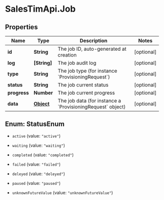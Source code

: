 # SalesTimApi.Job

## Properties

Name | Type | Description | Notes
------------ | ------------- | ------------- | -------------
**id** | **String** | The job ID, auto-generated at creation | [optional] 
**log** | **[String]** | The job audit log | [optional] 
**type** | **String** | The job type (for instance &#x60;ProvisioningRequest&#x60;) | [optional] 
**status** | **String** | The job current status | [optional] 
**progress** | **Number** | The job current progress | [optional] 
**data** | [**Object**](.md) | The job data (for instance a &#x60;ProvisioningRequest&#x60; object) | [optional] 



## Enum: StatusEnum


* `active` (value: `"active"`)

* `waiting` (value: `"waiting"`)

* `completed` (value: `"completed"`)

* `failed` (value: `"failed"`)

* `deleyed` (value: `"deleyed"`)

* `paused` (value: `"paused"`)

* `unknownFutureValue` (value: `"unknownFutureValue"`)




